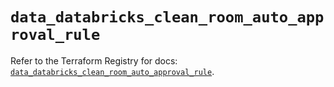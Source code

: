 # `data_databricks_clean_room_auto_approval_rule`

Refer to the Terraform Registry for docs: [`data_databricks_clean_room_auto_approval_rule`](https://registry.terraform.io/providers/databricks/databricks/1.89.0/docs/data-sources/clean_room_auto_approval_rule).

